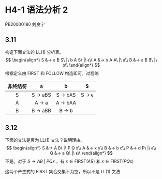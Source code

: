 # H4-1 语法分析 2

PB20000180 刘良宇

## 3.11

构造下面文法的 LL(1) 分析表。
$$
\begin{align*}
S &→ a B S\ |\ b A S\ |\ ϵ\\
A &→ b A A\ |\ a\\
B &→ a B B\ |\ b\\
\end{align*}
$$
根据定义由 $\mathrm{FIRST}$ 和 $\mathrm{FOLLOW}$ 构造即可，过程略

| 非终结符 |    a    |    b    |   $   |
| :------: | :-----: | :-----: | :---: |
|    S     | S → aBS | S → bAS | S → ϵ |
|    A     |  A → a  | A → bAA |       |
|    B     | B → aBB |  B → b  |       |

## 3.12

下面的文法是否为 LL(1) 文法？说明理由。
$$
\begin{align*}
S &→ A B\ |\ P Q x\\
A &→ x y\\
B &→ b c\\
P &→ d P\ |\ ϵ\\
Q &→ a Q\ |\ ϵ\\
\end{align*}
$$
不是。对于 $S → A B\ |\ P Q x$ ，有 $x \in \mathrm{FIRST}(AB)$ 和 $x \in \mathrm{FIRST}(PQx)$

这两个产生式的 $\mathrm{FIRST}$ 集合交集不为空，所以不是 LL(1) 文法
